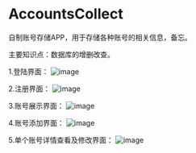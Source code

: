 # AccountsCollect

自制账号存储APP，用于存储各种账号的相关信息，备忘。

主要知识点：数据库的增删改查。

1.登陆界面：
![image](https://github.com/hellojessehao/AccountsCollect/blob/master/app/src/main/res/mipmap-hdpi/md_ic_1.png)

2.注册界面：
![image](https://github.com/hellojessehao/AccountsCollect/blob/master/app/src/main/res/mipmap-hdpi/md_ic_2.png)

3.账号展示界面：
![image](https://github.com/hellojessehao/AccountsCollect/blob/master/app/src/main/res/mipmap-hdpi/md_ic_3.png)

4.账号添加界面：
![image](https://github.com/hellojessehao/AccountsCollect/blob/master/app/src/main/res/mipmap-hdpi/md_ic_4.png)

5.单个账号详情查看及修改界面：
![image](https://github.com/hellojessehao/AccountsCollect/blob/master/app/src/main/res/mipmap-hdpi/md_ic_5.png)
